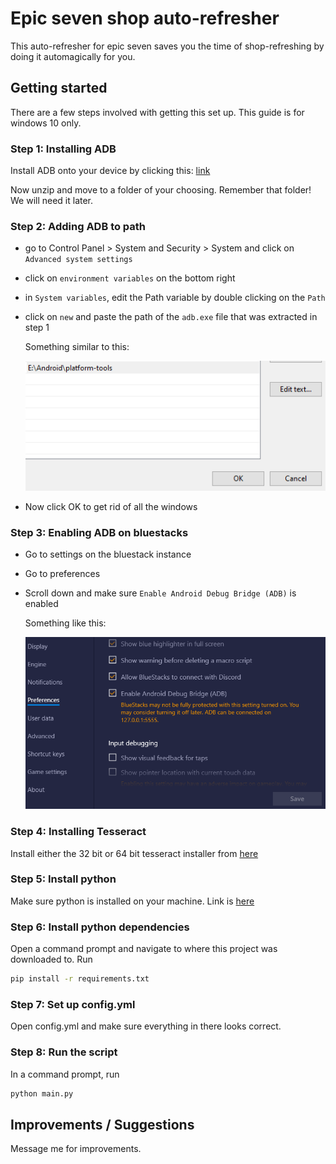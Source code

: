 # Epic seven shop auto-refresher

This auto-refresher for epic seven saves you the time of shop-refreshing by doing it automagically for you.

## Getting started

There are a few steps involved with getting this set up. This guide is for windows 10 only.

### Step 1: Installing ADB

Install ADB onto your device by clicking this: [link](https://dl.google.com/android/repository/platform-tools-latest-windows.zip)

Now unzip and move to a folder of your choosing. Remember that folder! We will need it later.

### Step 2: Adding ADB to path

- go to Control Panel > System and Security > System and click on `Advanced system settings`
- click on `environment variables` on the bottom right
- in `System variables`, edit the Path variable by double clicking on the `Path`
- click on `new` and paste the path of the `adb.exe` file that was extracted in step 1

    Something similar to this:

    ![adb_path](./documentation/adb_path.PNG)
- Now click OK to get rid of all the windows

### Step 3: Enabling ADB on bluestacks

- Go to settings on the bluestack instance
- Go to preferences
- Scroll down and make sure `Enable Android Debug Bridge (ADB)` is enabled

    Something like this:

    ![bluestacks_adb](./documentation/bluestacks_adb.PNG)

### Step 4: Installing Tesseract

Install either the 32 bit or 64 bit tesseract installer from [here](https://github.com/UB-Mannheim/tesseract/wiki)

### Step 5: Install python

Make sure python is installed on your machine. Link is [here](https://www.python.org/downloads/windows/)

### Step 6: Install python dependencies

Open a command prompt and navigate to where this project was downloaded to. Run

```sh
pip install -r requirements.txt
```

### Step 7: Set up config.yml

Open config.yml and make sure everything in there looks correct.

### Step 8: Run the script

In a command prompt, run 

```sh
python main.py
```

## Improvements / Suggestions

Message me for improvements.
